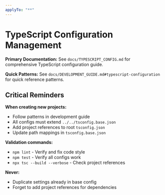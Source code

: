 ```yaml
---
applyTo: "**"
---
```


# TypeScript Configuration Management

**Primary Documentation:** See `docs/TYPESCRIPT_CONFIG.md` for comprehensive TypeScript configuration guide.

**Quick Patterns:** See `docs/DEVELOPMENT_GUIDE.md#typescript-configuration` for quick reference patterns.

## Critical Reminders

**When creating new projects:**

- Follow patterns in development guide
- All configs must extend `../../tsconfig.base.json`
- Add project references to root `tsconfig.json`
- Update path mappings in `tsconfig.base.json`

**Validation commands:**

- `npm lint` - Verify and fix code style
- `npm test` - Verify all configs work
- `npx tsc --build --verbose` - Check project references

**Never:**

- Duplicate settings already in base config
- Forget to add project references for dependencies
